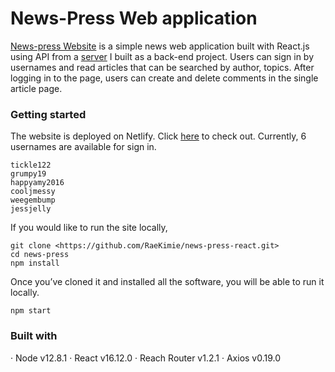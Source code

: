 # News-Press Web application

[News-press Website](https://news-press.netlify.com) is a simple news web application built with React.js using API from a [server](https://github.com/RaeKimie/be-nc-news) I built as a back-end project.
Users can sign in by usernames and read articles that can be searched by author, topics. After logging in to the page, users can create and delete comments in the single article page.

### Getting started

The website is deployed on Netlify. Click [here](https://news-press.netlify.com/) to check out.
Currently, 6 usernames are available for sign in.

```
tickle122
grumpy19
happyamy2016
cooljmessy
weegembump
jessjelly
```

If you would like to run the site locally,

```
git clone <https://github.com/RaeKimie/news-press-react.git>
cd news-press
npm install
```

Once you’ve cloned it and installed all the software, you will be able to run it locally.

```
npm start
```

### Built with

· Node v12.8.1
· React v16.12.0
· Reach Router v1.2.1
· Axios v0.19.0